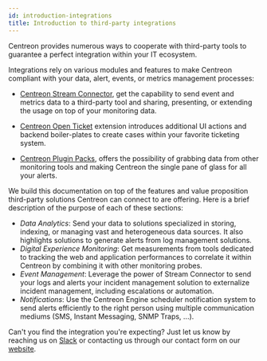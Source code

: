 ```yaml
---
id: introduction-integrations
title: Introduction to third-party integrations
---
```


Centreon provides numerous ways to cooperate with third-party tools to guarantee 
a perfect integration within your IT ecosystem.

Integrations rely on various modules and features to make Centreon compliant with 
your data, alert, events, or metrics management processes: 

- [Centreon Stream Connector](https://github.com/centreon/centreon-stream-connector-scripts), 
get the capability to send event and metrics data to a third-party tool and sharing, 
presenting, or extending the usage on top of your monitoring data.

- [Centreon Open Ticket](https://github.com/centreon/centreon-open-tickets) 
extension introduces additional UI actions and backend boiler-plates to create 
cases within your favorite ticketing system. 

- [Centreon Plugin Packs](../integrations/plugin-packs/introduction.html), offers 
the possibility of grabbing data from other monitoring tools and making Centreon 
the single pane of glass for all your alerts.

We build this documentation on top of the features and value proposition third-party 
solutions Centreon can connect to are offering. Here is a brief description of the 
purpose of each of these sections: 

- *Data Analytics*: Send your data to solutions specialized in storing, indexing, 
or managing vast and heterogeneous data sources. It also highlights solutions to 
generate alerts from log management solutions.
- *Digital Experience Monitoring*: Get measurements from tools dedicated to tracking 
the web and application performances to correlate it within Centreon by combining 
it with other monitoring probes.
- *Event Management*: Leverage the power of Stream Connector to send your logs and 
alerts your incident management solution to externalize incident management, including 
escalations or automation. 
- *Notifications*: Use the Centreon Engine scheduler notification system to send 
alerts efficiently to the right person using multiple communication mediums (SMS, Instant Messaging, SNMP Traps, ...).

Can't you find the integration you're expecting? Just let us know by reaching 
us on [Slack](https://centreon.slack.com) or contacting us through our contact
form on our [website](https://www.centreon.com/en/contact/).
